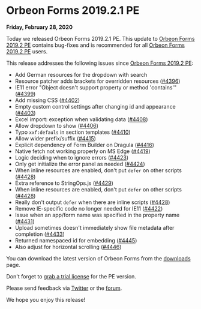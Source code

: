 # Orbeon Forms 2019.2.1 PE

__Friday, February 28, 2020__

Today we released Orbeon Forms 2019.2.1 PE. This update to [Orbeon Forms 2019.2 PE](orbeon-forms-2019.2.md) contains bug-fixes and is recommended for all [Orbeon Forms 2019.2 PE](orbeon-forms-2019.2.md) users.

This release addresses the following issues since [Orbeon Forms 2019.2 PE](orbeon-forms-2019.2.md):

- Add German resources for the dropdown with search
- Resource patcher adds brackets for overridden resources ([\#4396](https://github.com/orbeon/orbeon-forms/issues/4396))
- IE11 error "Object doesn't support property or method 'contains'" ([\#4399](https://github.com/orbeon/orbeon-forms/issues/4399))
- Add missing CSS ([\#4402](https://github.com/orbeon/orbeon-forms/issues/4402))
- Empty custom control settings after changing id and appearance ([\#4403](https://github.com/orbeon/orbeon-forms/issues/4403))
- Excel import: exception when validating data ([\#4408](https://github.com/orbeon/orbeon-forms/issues/4408))
- Allow dropdown to show ([\#4406](https://github.com/orbeon/orbeon-forms/issues/4406))
- Typo `xxf:defauls` in section templates ([\#4410](https://github.com/orbeon/orbeon-forms/issues/4410))
- Allow wider prefix/suffix ([\#4415](https://github.com/orbeon/orbeon-forms/issues/4415))
- Explicit dependency of Form Builder on Dragula ([\#4416](https://github.com/orbeon/orbeon-forms/issues/4416))
- Native fetch not working properly on MS Edge ([\#4419](https://github.com/orbeon/orbeon-forms/issues/4419))
- Logic deciding when to ignore errors ([\#4423](https://github.com/orbeon/orbeon-forms/issues/4423))
- Only get initialize the error panel as needed ([\#4424](https://github.com/orbeon/orbeon-forms/issues/4424))
- When inline resources are enabled, don't put `defer` on other scripts ([\#4428](https://github.com/orbeon/orbeon-forms/issues/4428))
- Extra reference to StringOps.js ([\#4429](https://github.com/orbeon/orbeon-forms/issues/4429))
- When inline resources are enabled, don't put `defer` on other scripts ([\#4428](https://github.com/orbeon/orbeon-forms/issues/4428))
- Really don't output `defer` when there are inline scripts ([\#4428](https://github.com/orbeon/orbeon-forms/issues/4428))
- Remove IE-specific code no longer needed for IE11 ([\#4422](https://github.com/orbeon/orbeon-forms/issues/4422))
- Issue when an app/form name was specified in the property name ([\#4431](https://github.com/orbeon/orbeon-forms/issues/4431))
- Upload sometimes doesn't immediately show file metadata after completion ([\#4433](https://github.com/orbeon/orbeon-forms/issues/4433))
- Returned namespaced id for embedding ([\#4445](https://github.com/orbeon/orbeon-forms/issues/4445))
- Also adjust for horizontal scrolling ([\#4446](https://github.com/orbeon/orbeon-forms/issues/4446))

You can download the latest version of Orbeon Forms from the [downloads](https://www.orbeon.com/download) page.  

Don't forget to [grab a trial license](https://prod.orbeon.com/prod/fr/orbeon/register/new) for the PE version.

Please send feedback via [Twitter](https://twitter.com/orbeon) or the [forum](https://www.orbeon.com/community).

We hope you enjoy this release!
